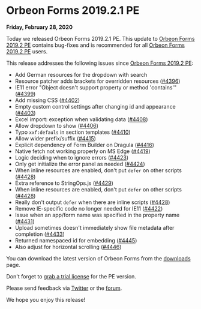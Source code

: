 # Orbeon Forms 2019.2.1 PE

__Friday, February 28, 2020__

Today we released Orbeon Forms 2019.2.1 PE. This update to [Orbeon Forms 2019.2 PE](orbeon-forms-2019.2.md) contains bug-fixes and is recommended for all [Orbeon Forms 2019.2 PE](orbeon-forms-2019.2.md) users.

This release addresses the following issues since [Orbeon Forms 2019.2 PE](orbeon-forms-2019.2.md):

- Add German resources for the dropdown with search
- Resource patcher adds brackets for overridden resources ([\#4396](https://github.com/orbeon/orbeon-forms/issues/4396))
- IE11 error "Object doesn't support property or method 'contains'" ([\#4399](https://github.com/orbeon/orbeon-forms/issues/4399))
- Add missing CSS ([\#4402](https://github.com/orbeon/orbeon-forms/issues/4402))
- Empty custom control settings after changing id and appearance ([\#4403](https://github.com/orbeon/orbeon-forms/issues/4403))
- Excel import: exception when validating data ([\#4408](https://github.com/orbeon/orbeon-forms/issues/4408))
- Allow dropdown to show ([\#4406](https://github.com/orbeon/orbeon-forms/issues/4406))
- Typo `xxf:defauls` in section templates ([\#4410](https://github.com/orbeon/orbeon-forms/issues/4410))
- Allow wider prefix/suffix ([\#4415](https://github.com/orbeon/orbeon-forms/issues/4415))
- Explicit dependency of Form Builder on Dragula ([\#4416](https://github.com/orbeon/orbeon-forms/issues/4416))
- Native fetch not working properly on MS Edge ([\#4419](https://github.com/orbeon/orbeon-forms/issues/4419))
- Logic deciding when to ignore errors ([\#4423](https://github.com/orbeon/orbeon-forms/issues/4423))
- Only get initialize the error panel as needed ([\#4424](https://github.com/orbeon/orbeon-forms/issues/4424))
- When inline resources are enabled, don't put `defer` on other scripts ([\#4428](https://github.com/orbeon/orbeon-forms/issues/4428))
- Extra reference to StringOps.js ([\#4429](https://github.com/orbeon/orbeon-forms/issues/4429))
- When inline resources are enabled, don't put `defer` on other scripts ([\#4428](https://github.com/orbeon/orbeon-forms/issues/4428))
- Really don't output `defer` when there are inline scripts ([\#4428](https://github.com/orbeon/orbeon-forms/issues/4428))
- Remove IE-specific code no longer needed for IE11 ([\#4422](https://github.com/orbeon/orbeon-forms/issues/4422))
- Issue when an app/form name was specified in the property name ([\#4431](https://github.com/orbeon/orbeon-forms/issues/4431))
- Upload sometimes doesn't immediately show file metadata after completion ([\#4433](https://github.com/orbeon/orbeon-forms/issues/4433))
- Returned namespaced id for embedding ([\#4445](https://github.com/orbeon/orbeon-forms/issues/4445))
- Also adjust for horizontal scrolling ([\#4446](https://github.com/orbeon/orbeon-forms/issues/4446))

You can download the latest version of Orbeon Forms from the [downloads](https://www.orbeon.com/download) page.  

Don't forget to [grab a trial license](https://prod.orbeon.com/prod/fr/orbeon/register/new) for the PE version.

Please send feedback via [Twitter](https://twitter.com/orbeon) or the [forum](https://www.orbeon.com/community).

We hope you enjoy this release!
